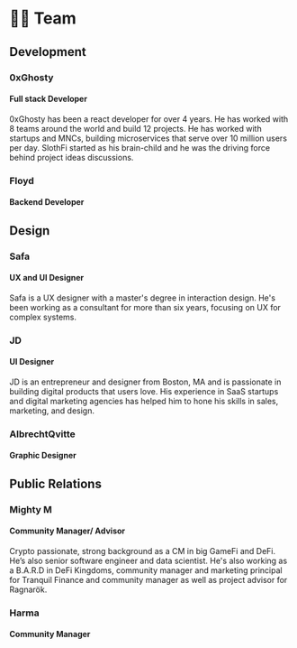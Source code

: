 # 👨🏫 Team

## Development

### 0xGhosty

#### Full stack Developer

0xGhosty has been a react developer for over 4 years. He has worked with 8 teams around the world and build 12 projects. He has worked with startups and MNCs, building microservices that serve over 10 million users per day. SlothFi started as his brain-child and he was the driving force behind project ideas discussions.&#x20;

### Floyd

#### Backend Developer



## Design

### Safa

#### UX and UI Designer

Safa is a UX designer with a master's degree in interaction design. He's been working as a consultant for more than six years, focusing on UX for complex systems.&#x20;

### JD

#### UI Designer

JD is an entrepreneur and designer from Boston, MA and is passionate in building digital products that users love. His experience in SaaS startups and digital marketing agencies has helped him to hone his skills in sales, marketing, and design.

### AlbrechtQvitte

#### Graphic Designer

## Public Relations

### Mighty M

#### Community Manager/ Advisor

Crypto passionate, strong background as a CM in big GameFi and DeFi. He’s also senior software engineer and data scientist. He's also working as a B.A.R.D in DeFi Kingdoms, community manager and marketing principal for Tranquil Finance and community manager as well as project advisor for Ragnarök.

### Harma

#### Community Manager
